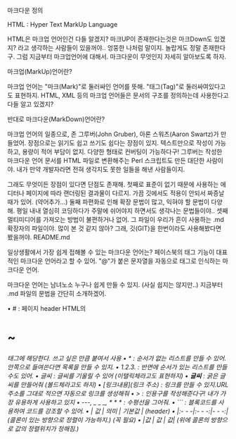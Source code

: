 마크다운 정의

HTML : Hyper Text MarkUp Language

HTML은 마크업 언어인건 다들 알겠지? 마크UP이 존재한다는것은 마크Down도 있겠지?
라고 생각하는 사람들이 있을꺼야.. 엉뚱한 나처럼 말이지. 놀랍게도 정말 존재한다구.
그럼 지금부터 마크업언어에 대해서. 마크다운이 무엇인지 자세히 알아보도록 하자.

마크업(MarkUp)언어란?

마크업 언어는 "마크(Mark)"로 둘러싸인 언어를 뜻해. "태그(Tag)"로 둘러싸여있다고도 표현하지.
HTML, XML 등의 마크업 언어들은 문서의 구조를 정의하는데 사용한다고 다들 알고 있겠지?


반대로 마크다운(MarkDown)언어란?

마크업 언어의 일종으로, 존 그루버(John Gruber), 아론 스워츠(Aaron Swartz)가 만들었어.
장점으로는 읽기도 쉽고 쓰기도 쉽다는 장점이 있지. 
텍스트만으로 작성이 가능하고, 용량이 적어 부담이 없지.
다양한 형태로 컨버팅이 가능하다구! 
그루버는 작성한 마크다운 언어 문서를 HTML 파일로 변환해주는 Perl 스크립트도 만든 대단한 사람이야. 내가 만약 개발자라면 전혀 생각지도 못한 일들을 해낸 사람들이지.

그래도 무엇이든 장점이 있다면 단점도 존재해.
첫째로 표준이 없기 때문에 사용하는 에디터나 페이지에 따라 랜더링된 결과물이 다르지.
가끔 깃에서도 적용이 안되서 짜증날때가 있어. (약어추가...)
둘째 파편화로 인해 확장 문법이 많고, 익혀야 할 문법이 다양해.
평일 내내 열심히 코딩하다가 주말에 쉬어야지 하면서도 생각나는 문법들이야..
셋째 멀티미디어를 가져오는 방법이 불편하거나 없어.
그 파일이 우리가 흔이 사용하는 .md 확장자의 파일이야. 많이 본 것 같지 않아?
그래, 깃(GIT)을 한번이라도 사용해봤다면 봤을꺼야. README.md 

일상생활에서 가장 쉽게 접해볼 수 있는 마크다운 언어는? 
페이스북의 태그 기능이 대표적인 마크다운 언어라고 할 수 있어. 
"@"가 붙은 문자열을 자동으로 태그로 인식하는 마크다운 언어.

마크다운 언어는 남녀노소 누구나 쉽게 만들 수 있지. (사실 쉽지는 않지만..)
지금부터 .md 파일의 문법을 간단히 소개하겠어. 

• # : 페이지 header HTML의 <H1> ~ <H6> 태그에 해당한다. 쓰고 싶은 만큼 붙여서 사용
• * : 순서가 없는 리스트를 만들 수 있어. 안쪽으로 들여쓴다면 목록을 만들 수 있지.
• 1.2.3. : 반면에 순서가 있는 리스트를 만들 수도 있어. 
• *글씨* : 글씨를 기울릴 수 있어 (이탤릭체라고도 표현하지)
• **글씨** : 굵은 글씨를 만들어줘 (볼드체라고도 하지)
• [링크내용](링크 주소) : 링크를 만들 수 있지.URL주소를 그대로 적으면 자동으로 링크를 생성해줘
• > : 인용구를 작성해준다구! 내가 가장 유용하게 사용하고 있지
• ---, _ _ _, * * * : 수평선을 그어줘.
• ``` : 블록코드를 사용하여 코드를 강조할 수 있어.
• | 값 | 의미 | 기본값 | (header)
• |:- - -|:- - -:|- - -:| (콜론이 있는 방향으로 정렬이 가능하지.) (꼭 필요)
• |값 | 값 | 값| (위에 콜론의 방향으로 값의 정렬위치가 정해짐.)
